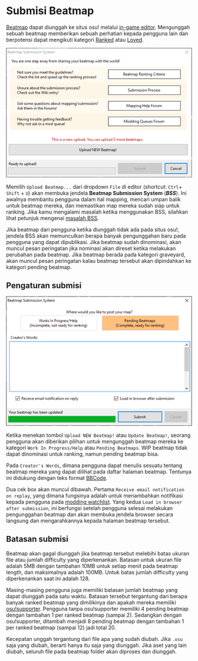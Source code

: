 # Submisi Beatmap

[Beatmap](/wiki/Beatmap) dapat diunggah ke situs osu! melalui [in-game editor](/wiki/Client/Beatmap_editor). Mengunggah sebuah beatmap memberikan sebuah perhatian kepada pengguna lain dan berpotensi dapat mengikuti kategori [Ranked](/wiki/Beatmap/Category#ranked) atau [Loved](/wiki/Beatmap/Category#loved).

![](img/bss_warning.png "Tampilan Beatmap Submission System")

Memilih `Upload Beatmap...` dari dropdown `File` di editor (shortcut: `Ctrl`+ `Shift` + `U`) akan membuka jendela **Beatmap Submission System** (***BSS***). Ini awalnya membantu pengguna dalam hal mapping, mencari umpan balik untuk beatmap mereka, dan memastikan map mereka sudah siap untuk ranking. Jika kamu mengalami masalah ketika menggunakan BSS, silahkan lihat petunjuk mengenai [masalah BSS](/wiki/Guides/BSS_Issues).

Jika beatmap dari pengguna ketika diunggah tidak ada pada situs osu!, jendela BSS akan memunculkan berapa banyak pengunggahan baru pada pengguna yang dapat dipublikasi. Jika beatmap sudah dinominasi, akan muncul pesan peringatan jika nominasi akan direset ketika melakukan perubahan pada beatmap. Jika beatmap berada pada kategori graveyard, akan muncul pesan peringatan kalau beatmap tersebut akan dipindahkan ke kategori pending beatmap.

## Pengaturan submisi

![](img/bss_submitting.png "Tampilan Beatmap Submission System ketika mengunggah beatmap")

Ketika menekan tombol `Upload NEW Beatmap!` atau `Update Beatmap!`, seorang pengguna akan diberikan pilihan untuk mengunggah beatmap mereka ke kategori `Work In Progress/Help` atau `Pending Beatmaps`. WIP beatmap tidak dapat dinominasi untuk ranking, namun pending beatmap bisa.

Pada `Creator's Words`, dimana pengguna dapat menulis sesuatu tentang beatmap mereka yang dapat dilihat pada daftar halaman beatmap. Tentunya ini didukung dengan teks format [BBCode](/wiki/BBCode).

Dua cek box akan muncul dibawah. Pertama `Receive email notification on replay`, yang dimana fungsinya adalah untuk menambahkan notifikasi kepada pengguna pada [modding watchlist](https://osu.ppy.sh/beatmapsets/watches). Yang kedua `Load in browser after submission`, ini berfungsi setelah pengguna selesai melakukan pengunggahan beatmap dan akan membuka jendela browser secara langsung dan mengarahkannya kepada halaman beatmap tersebut.

## Batasan submisi

Beatmap akan gagal diunggah jika beatmap tersebut melebihi batas ukuran file atau jumlah difficulty yang diperkenankan. Batasan untuk ukuran file adalah 5MB dengan tambahan 10MB untuk setiap menit pada beatmap length, dan maksimalnya adalah 100MB. Untuk batas jumlah difficulty yang diperkenankan saat ini adalah 128.

Masing-masing pengguna juga memiliki batasan jumlah beatmap yang dapat diunggah pada satu waktu. Batasan tersebut tergantung dari berapa banyak ranked beatmap yang dimilikinya dan apakah mereka memiliki [osu!supporter](/wiki/osu!supporter). Pengguna tanpa osu!supporter memiliki 4 pending beatmap dengan tambahan 1 per ranked beatmap (sampai 2). Sedangkan dengan osu!supporter, ditambah menjadi 8 pending beatmap dengan tambahan 1 per ranked beatmap (sampai 12) jadi total 20.

Kecepatan unggah tergantung dari file apa yang sudah diubah. Jika `.osu` saja yang diubah, berarti hanya itu saja yang diunggah. Jika aset yang lain diubah, seluruh file pada beatmap folder akan diproses dan diunggah.
